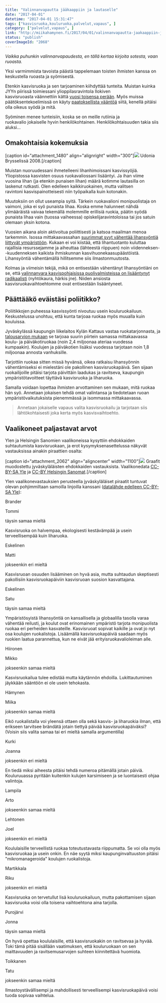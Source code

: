 ```yaml
---
title: "Valinnanvapautta jääkaappiin ja lautaselle"
date: "2017-04-01"
datetime: "2017-04-01 15:31:47"
tags: ["kasvisruoka,kouluruoka,palvelut,vapaus", ]
category: ["palvelut,vapaus", ]
link: "http://miikahamynen.fi/2017/04/01/valinnanvapautta-jaakaappiin-ja-lautaselle/"
status: "publish"
coverImageId: "2068"
---
```


_Vaikka puhunkin valinnanvapaudesta, en tällä kertaa kirjoita sotesta, vaan ruoasta._

Yksi varmimmista tavoista päästä tappelemaan toisten ihmisten kanssa on keskustella ruoasta ja syömisestä.

Etenkin kasvisruoka ja sen tarjoaminen kiihdyttää tunteita. Muistan kuinka JYYn piirissä toimiessani ylioppilasravintola Ilokiven kasvisruoasta väännettiin kättä [vuosi toisensa perään](https://www.jylkkari.fi/2010/03/jollei-maistu-ala-syo/). Myös muissa päätöksentekoelimissä on käyty [paatoksellista vääntöä](https://www.youtube.com/watch?v=3i4EVfLtIu8) siitä, kenellä pitäisi olla oikeus syödä ja mitä.

Syöminen menee tunteisiin, koska se on meille rutiinia ja ruokavalio jokaiselle hyvin henkilökohtainen. Henkilökohtaisuuden takia siis aluksi...

## Omakohtaisia kokemuksia

\[caption id="attachment\_1480" align="alignright" width="300"\][![](http://miikahamynen.fi/wp-content/uploads/2008/10/IMG_0067.jpg)](http://miikahamynen.fi/wp-content/uploads/2008/10/IMG_0067.jpg) Udonia Brysselissä 2008.\[/caption\]

Muistan nuoruudessani ihmetelleeni lihanhimoissani kasvissyöjiä. Yliopistossa kasvisten osuus ruokavaliossani lisääntyi. Ja ihan viime vuosina lihan (ja etenkin punaisen lihan) määrä kotimme lautasilla on laskenut rutkasti. Olen edelleen kaikkiruokainen, mutta valitsen ravintoni kasvispainotteisesti niin työpaikalla kuin kotonakin.

Muutoksiin on ollut useampia syitä. Tärkein ruokavalioni monipuolistaja on vaimoni, joka ei syö punaista lihaa. Koska emme halunneet nähdä ylimääräistä vaivaa tekemällä molemmille erillisiä ruokia, päätin syödä punaista lihaa vain (tuossa vaiheessa) opiskelijaravintoloissa tai jos satuin olemaan yksin kotona.

Vuosien aikana aloin aktivoitua poliittisesti ja katsoa maailman menoa tarkemmin. Isossa mittakaavassahan [suurimmat syyt vähentää lihansyöntiä liittyvät ympäristöön](https://ilmasto-opas.fi/fi/ilmastonmuutos/hillinta/-/artikkeli/ab196e68-c632-4bef-86f3-18b5ce91d655/ilmastomyotainen-ruoka.html). Kukaan ei voi kiistää, että lihantuotanto kuluttaa rajallisia resurssejamme ja aiheuttaa (lähteestä riippuen) noin viidenneksen--kuudenneksen kaikista ihmiskunnan kasvihuonekaasupäästöistä. Lihansyöntiä vähentämällä hillitsemme siis ilmastonmuutosta.

Kolmas ja viimeisin tekijä, mikä on entisestään vähentänyt lihansyöntiäni on se, että [valinnanvara kasvispohjaisissa puolivalmisteissa on lisääntynyt radikaalisti](http://yle.fi/uutiset/3-9476421) (nyhtökaura, härkis jne). Niiden ansiosta kasvisruokavaihtoehtomme ovat entisestään lisääntyneet.

## Päättääkö eväistäsi poliitikko?

Poliitikkojen puheessa kasvissyönti nivoutuu usein kouluruokailuun. Keskustelussa unohtuu, että kunta tarjoaa ruokaa myös muualla kuin kouluissa.

Jyväskylässä kaupungin liikelaitos Kylän Kattaus vastaa ruokatarjonnasta, ja [talousarvion mukaan](http://www.jkl.fi/info/talous/ta-2017/final/liikelaitokset/kattaus) se tarjoaa suurin piirtein samassa mittakaavassa koulu- ja päiväkotiruokaa (noin 2,4 miljoonaa ateriaa vuodessa kumpaakin). Koulujen ja päiväkotien lisäksi vuodessa tarjotaan noin 1,8 miljoonaa annosta vanhuksille.

Tarjottiin ruokaa sitten missä hyvänsä, oikea ratkaisu lihansyönnin vähentämiseksi ei mielestäni ole pakollinen kasvisruokapäivä. Sen sijaan ruokailijoille pitäisi tarjota päivittäin laadukas ja ravitseva, kaupungin ympäristötavoitteet täyttävä kasvisruoka ja liharuoka.

Samalla voidaan lopettaa ihmisten arvottaminen sen mukaan, mitä ruokaa hän syö. Annetaan jokaisen tehdä omat valintansa ja tiedotetaan ruoan ympäristövaikutuksista pienemmässä ja isommassa mittakaavassa.

> Annetaan jokaiselle vapaus valita kasvisruokailu ja tarjotaan siis lähtökohtaisesti joka kerta myös kasvisvaihtoehto.

## Vaalikoneet paljastavat arvot

Ylen ja Helsingin Sanomien vaalikoneissa kysyttiin ehdokkaiden suhtautumista kasvisruokaan, ja erot kysymyksenasettelussa näkyvät vastauksissa ainakin piraattien osalta:

\[caption id="attachment\_2062" align="aligncenter" width="1100"\][![](http://miikahamynen.fi/wp-content/uploads/2017/04/kasvisruoka.png)](http://miikahamynen.fi/wp-content/uploads/2017/04/kasvisruoka.png) Graafit muodostettu jyväskyläläisten ehdokkaiden vastauksista. Vaalikonedata [CC-BY-SA Yle](http://yle.fi/uutiset/3-9526290) ja [CC-BY Helsingin Sanomat](https://github.com/HS-Datadesk/avoindata/tree/master/vaalikoneet/kuntavaalit2017).\[/caption\]

Ylen vaalikonevastauksien perusteella jyväskyläläiset piraatit tuntuvat olevan pohjimmiltaan samoilla linjoilla kanssani ([datalähde edelleen CC-BY-SA Yle](http://yle.fi/uutiset/3-9526290)):

Brander

Tommi

täysin samaa mieltä

Kasvisruoka on halvempaa, ekologisesti kestävämpää ja usein terveellisempää kuin liharuoka.

Eskelinen

Matti

jokseenkin eri mieltä

Kasvisruoan osuuden lisääminen on hyvä asia, mutta suhtaudun skeptisesti pakollisiin kasvisruokapäiviin kasvisruoan suosion kasvattajana.

Eskelinen

Satu

täysin samaa mieltä

Ympäristösyistä lihansyöntiä on kansallisella ja globaalilla tasolla varaa vähentää reilusti, ja koulut ovat erinomainen ympäristö tarjota monipuolista ruokaa eri perheiden kasvateille. Kasvisruoat sopivat kaikille ja ovat jo nyt osa koulujen ruokalistoja. Lisäämällä kasvisruokapäiviä saadaan myös ruokien laatua parannettua, kun ne eivät jää erityisruokavalioleiman alle.

Hiironen

Mikko

jokseenkin samaa mieltä

Kasvisruokailua tulee edistää mutta käytännön ehdoilla. Lukittautuminen jäykkään sääntöön ei ole usein tehokasta.

Hämynen

Miika

jokseenkin samaa mieltä

Eikö ruokalistalla voi yleensä ottaen olla sekä kasvis- ja liharuokia ilman, että erikseen tarvitsee brändätä jotain tiettyä päivää kasvisruokapäiväksi? (Voisin siis valita samaa tai eri mieltä samalla argumentilla)

Kurki

Joanna

jokseenkin eri mieltä

En tiedä miksi aiheesta pitäisi tehdä numeroa pitämällä jotain päiviä. Kouluruuassa pyritään kuitenkin kulujen karsimiseen ja se luontaisesti ohjaa valintoja.

Lampila

Arto

jokseenkin samaa mieltä

Lehtonen

Joel

jokseenkin eri mieltä

Koululaisille terveellistä ruokaa toteutustavasta riippumatta. Se voi olla myös kasvisruokaa ja usein onkin. En näe syytä miksi kaupunginvaltuuston pitäisi "mikromanageroida" koulujen ruokalistoja.

Martikkala

Riku

jokseenkin eri mieltä

Kasvisruoka on tervetullut lisä kouluruokailuun, mutta pakottamisen sijaan kasvisruoka voisi olla toisena vaihtoehtona aina tarjolla.

Purojärvi

Jonna

täysin samaa mieltä

On hyvä opettaa koululaisille, että kasvisruokakin on ravitsevaa ja hyvää. Toki tämä pitää sisällään vaatimuksen, että kouluruokaan on sen maittavuuden ja ravitsemusarvojen suhteen kiinnitettävä huomiota.

Toikkanen

Tatu

jokseenkin samaa mieltä

Ilmastoystävällisempi ja mahdollisesti terveellisempi kasvisruokapäivä voisi tuoda sopivaa vaihtelua.
